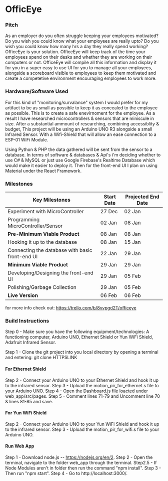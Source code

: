 # OfficEye

### Pitch
As an employer do you often struggle keeping your employees motivated? Do you wish you could know what your employees are really upto? Do you wish you could know how many hrs a day they really spend working?
OfficeEye is your solution. OfficeEye will keep track of the time your employees spend on their desks and whether they are working on their computers or not. OfficeEye will compile all this information and display it for you in a super easy to use UI for you to manage all your employees, alongside a scoreboard visible to employees to keep them motivated and create a competetive environment encouraging employees to work more.

### Hardware/Software Used
For this kind of "monitoring/survalance" system I would prefer for my artifact to be as small as possible to keep it as concealed to the employee as possible. This is to create a safe enevirnoment for the employee. As a result I have researched microcontrollers & sensors that are miniscule in size.
After a substantial ammount of researching, combining accessiblity & budget, This project will be using an Arduino UNO R3 alongside a small Infrared Sensor. 
With a Wifi-Shield that will allow an ease connection to a ESP-01 WiFi Module.

Using Python & PHP the data gathered will be sent from the sensor to a database. In terms of software & databases & Api's i'm deciding whether to use C# & MySQL or just use Google Firebase's Realtime Database which would make it easier to deploy it. Then for the front-end UI I plan on using Material under the React Framework.

### Milestones

| **Key Milestones** | **Start Date** | **Projected End Date** |
|-------------------------------------------------|--------|--------|
| Experiment with MicroController | 27 Dec | 02 Jan |
| Programming MicroController/Sensor | 02 Jan |  08 Jan |
| **Pre-Minimum Viable Product** | 08 Jan | 08 Jan |
| Hooking it up to the database | 08 Jan | 15 Jan |
| Connecting the database with basic front-end UI | 22 Jan | 29 Jan |
| **Minimum Viable Product** | 29 Jan | 29 Jan |
| Developing/Designing the front-end UI | 29 Jan | 05 Feb |
| Polishing/Garbage Collection | 29 Jan | 05 Feb |
| **Live Version** | 06 Feb | 06 Feb |
for more info check out: https://trello.com/b/8vvpgd2T/officeye

### Build Instructions
Step 0 - Make sure you have the following equipment/technologies: A functioning computer, Arduino UNO, Ethernet Shield or Yun WiFi Shield, Adafruit Infrared Sensor.

Step 1 - Clone the git project into you local directory by opening a terminal and entering: git clone HTTPSLINK

#### For Ethernet Shield
Step 2 - Connect your Arduino UNO to your Ethernet Shield and hook it up to the infrared sensor.
Step 3 - Upload the motion_pir_for_ethernet.s file to your Arduino UNO.
Step 4 - Open the Dashboard.js file loacted under web_app/src/pages.
Step 5 - Comment lines 71-79 and Uncomment line 70 & lines 81-85 and save.

#### For Yun WiFi Shield
Step 2 - Connect your Arduino UNO to your Yun WiFi Shield and hook it up to the infrared sensor.
Step 3 - Upload the motion_pir_for_wifi.s file to your Arduino UNO.

#### Run Web App
Step 1 - Download node.js -- https://nodejs.org/en/2. 
Step 2 - Open the terminal, navigate to the folder web_app through the terminal.
Step2.5 - If Node Modules aren't in folder then run the command "npm install".
Step 3 - Then run "npm start".
Step 4 - Go to http://localhost:3000/.
